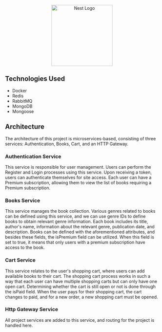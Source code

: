 <p align="center">
  <a href="http://nestjs.com/" target="blank"><img src="https://nestjs.com/img/logo-small.svg" width="200" alt="Nest Logo" /></a>
</p>

## Technologies Used
- Docker
- Redis
- RabbitMQ
- MongoDB
- Mongoose

## Architecture
The architecture of this project is microservices-based, consisting of three services: Authentication, Books, Cart, and an HTTP Gateway.

### Authentication Service
This service is responsible for user management. Users can perform the Register and Login processes using this service. Upon receiving a token, users can authenticate themselves for site access. Each user can have a Premium subscription, allowing them to view the list of books requiring a Premium subscription.

### Books Service
This service manages the book collection. Various genres related to books can be defined using this service, and we can use genre IDs to define books to obtain relevant genre information. Each book includes its title, author's name, information about the relevant genre, publication date, and description. Books can be defined with the aforementioned attributes, and besides these fields, the isPremium field can be utilized. When this field is set to true, it means that only users with a premium subscription have access to the book.

### Cart Service
This service relates to the user's shopping cart, where users can add available books to their cart. The shopping cart process works in such a way that each user can have multiple shopping carts but can only have one open cart. Determining whether the cart is still open or not is done through the isPaid field. When the user pays for their shopping cart, the cart changes to paid, and for a new order, a new shopping cart must be opened.

### Http Gateway Service
All project services are added to this service, and routing for the project is handled here.
